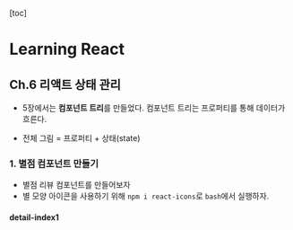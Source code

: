 [toc]
# Learning React
## Ch.6 리액트 상태 관리

- 5장에서는 **컴포넌트 트리**를 만들었다. 컴포넌트 트리는 프로퍼티를 통해 데이터가 흐른다.

- 전체 그림 = 프로퍼티 + 상태(state)

### 1. 별점 컴포넌트 만들기

- 별점 리뷰 컴포넌트를 만들어보자
- 별 모양 아이콘을 사용하기 위해 `npm i react-icons`로 `bash`에서 실행하자.

#### detail-index1

